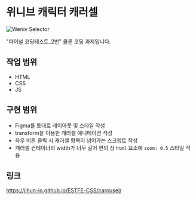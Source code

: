 # 위니브 캐릭터 캐러셀

![Weniv Selector](https://github.com/user-attachments/assets/1856a264-f73a-4896-beea-a5fdf0d8a483)

"파이널 코딩테스트_2번" 클론 코딩 과제입니다.

## 작업 범위
- HTML
- CSS
- JS

## 구현 범위
- Figma를 토대로 레이아웃 및 스타일 작성
- transform을 이용한 캐러셀 애니메이션 작성
- 좌우 버튼 클릭 시 캐러셀 항목이 넘어가는 스크립트 작성
- 캐러셀 컨테이너의 width가 너무 길어 편의 상 `html` 요소에 `zoom: 0.5` 스타일 적용

## 링크
https://jihun-io.github.io/ESTFE-CSS/carousel/
